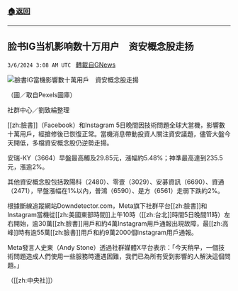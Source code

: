 ###  [:house:返回](README.md)
---


## 脸书IG当机影响数十万用户　资安概念股走扬
`3/6/2024 3:08 AM UTC ` [轉載自GNews](https://gnews.org/articles/2369104)

![臉書IG當機影響數十萬用戶　資安概念股走揚](https://cdn.ftvnews.com.tw/manasystem/FileData/News/223a4037-62e8-4ddf-9301-33f93631dec5.jpg "臉書IG當機影響數十萬用戶　資安概念股走揚")

（圖／取自Pexels圖庫）

社群中心／劉致綸整理

[[zh:臉書]]（Facebook）和Instagram 5日晚間因技術問題全球大當機，影響數十萬用戶，經搶修後已恢復正常。當機消息帶動投資人關注資安議題，儘管大盤今天開低，多檔資安概念股仍逆勢走揚。

安瑞-KY（3664）早盤最高觸及29.85元，漲幅約5.48%；神準最高達到235.5元，漲逾2%。

其他資安概念股包括敦陽科（2480）、零壹（3029）、安碁資訊（6690）、資通（2471），早盤漲幅在1%以內，普鴻（6590）、是方（6561）走弱下跌約2%。

根據斷線追蹤網站Downdetector.com，Meta旗下社群平台[[zh:臉書]]和Instagram當機從[[zh:美國東部時間]]上午10時（[[zh:台北]]時間5日晚間11時）左右開始，逾30萬[[zh:臉書]]用戶和約4萬Instagram用戶通報出現故障，最[[zh:高峰]]時有逾55萬[[zh:臉書]]用戶和約9萬2000個Instagram用戶通報。

Meta發言人史東（Andy Stone）透過社群媒體X平台表示：「今天稍早，一個技術問題造成人們使用一些服務時遭遇困難，我們已為所有受到影響的人解決這個問題。」

（[[zh:中央社]]）
